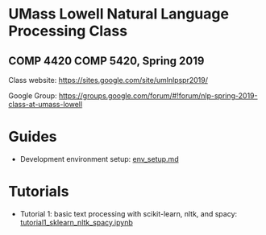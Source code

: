 # UMass Lowell Natural Language Processing Class
## COMP 4420 COMP 5420, Spring 2019
Class website: https://sites.google.com/site/umlnlpspr2019/

Google Group: https://groups.google.com/forum/#!forum/nlp-spring-2019-class-at-umass-lowell 

# Guides
 - Development environment setup: [env_setup.md](env_setup.md)
 
# Tutorials
 - Tutorial 1: basic text processing with scikit-learn, nltk, and spacy: [tutorial1_sklearn_nltk_spacy.ipynb](tutorial1_sklearn_nltk_spacy.ipynb)
  
